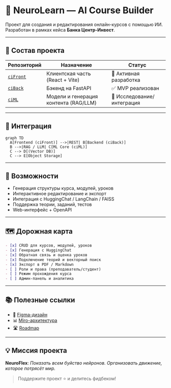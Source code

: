 # 🧠 NeuroLearn — AI Course Builder

Проект для создания и редактирования онлайн-курсов с помощью ИИ.  
Разработан в рамках кейса **Банка Центр-Инвест**.

---

## 🧩 Состав проекта

| Репозиторий | Назначение                          | Статус            |
|-------------|-------------------------------------|--------------------|
| [`ciFront`](./ciFront) | Клиентская часть (React + Vite)      | 🚧 Активная разработка |
| [`ciBack`](./ciBack)   | Бэкенд на FastAPI                    | ✅ MVP реализован      |
| [`ciML`](./ciML)       | Модели и генерация контента (RAG/LLM) | 🧪 Исследование/интеграция |

---

## 🔌 Интеграция

```mermaid
graph TD
  A[Frontend (ciFront)] -->|REST| B[Backend (ciBack)]
  B -->|RAG / LLM| C[ML Core (ciML)]
  C --> D[(Vector DB)]
  C --> E[Object Storage]
```

---

## 🚀 Возможности

- Генерация структуры курса, модулей, уроков
- Интерактивное редактирование и экспорт
- Интеграция с HuggingChat / LangChain / FAISS
- Поддержка теории, заданий, тестов
- Web-интерфейс + OpenAPI

---

## 🗺️ Дорожная карта

```markdown
- [x] CRUD для курсов, модулей, уроков
- [x] Генерация с HuggingChat
- [x] Обратная связь и оценка уроков
- [x] Подключение теорий и векторный поиск
- [x] Экспорт в PDF / Markdown
- [ ] Роли и права (преподаватель/студент)
- [ ] Режим прохождения курса
- [ ] Админ-панель и аналитика
```

---

## 📚 Полезные ссылки

- 🎨 [Figma-дизайн](https://www.figma.com/design/mCBsEO0lXXeQTMSf7IgWEj/AI-Course-Builder)
- 📊 [Miro-архитектура](https://miro.com/welcomeonboard/Y2NJR2pRRnI1dXFxMkVD...)
- 🛣️ [Roadmap](./ROADMAP.md)

---

## 💡 Миссия проекта

**NeuroFlex**: *Показать всем буйство нейронов. Организовать движение, которое потрясёт мир.*

> Поддержите проект ⭐ и делитесь фидбеком!